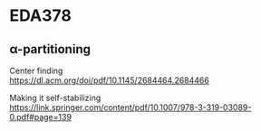 # EDA378

## α-partitioning

Center finding  
https://dl.acm.org/doi/pdf/10.1145/2684464.2684466

Making it self-stabilizing  
https://link.springer.com/content/pdf/10.1007/978-3-319-03089-0.pdf#page=139

